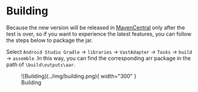 # Building

Because the new version will be released in [MavenCentral](https://search.maven.org/search?q=g:io.github.sakurajimamaii) only after the test is over, so if you want to experience the latest features, you can follow the steps below to package the jar.

Select `Android Studio Gradle` -> `libraries` -> `VastAdapter` -> `Tasks` -> `build` -> `assemble` .In this way, you can find the corresponding arr package in the path of `\build\outputs\aar`.

<figure markdown>
  ![Building](../img/building.png){ width="300" }
  <figcaption>Building</figcaption>
</figure>